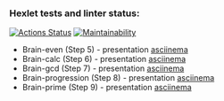 ### Hexlet tests and linter status:
[![Actions Status](https://github.com/volkov-timofey/python-project-49/workflows/hexlet-check/badge.svg)](https://github.com/volkov-timofey/python-project-49/actions)
[![Maintainability](https://api.codeclimate.com/v1/badges/a99a88d28ad37a79dbf6/maintainability)](https://codeclimate.com/github/volkov-timofey/python-project-49/maintainability)

+ Brain-even (Step 5) - presentation [asciinema](https://asciinema.org/a/QIU7LvvlH6rnS855Z00wljgAp?t=36)
+ Brain-calc (Step 6) - presentation [asciinema](https://asciinema.org/a/nzoOcuYTgL4NZTroig00LjYBC?t=1:24)
+ Brain-gcd (Step 7) - presentation [asciinema](https://asciinema.org/a/26m6YxcQjhCiFJcLK8tESY7N0?t=1:07)
+ Brain-progression (Step 8) - presentation [asciinema](https://asciinema.org/a/9XxRsBUkJiV2uolh5Ow4hArpG?t=52)
+ Brain-prime (Step 9) - presentation [asciinema](https://asciinema.org/a/GYG7Nf3EUPnVCDOQPjQbUwIPk?t=56)
